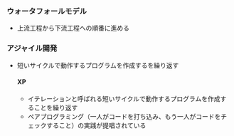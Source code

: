 ### ウォータフォールモデル
- 上流工程から下流工程への順番に進める
### アジャイル開発
- 短いサイクルで動作するプログラムを作成するを繰り返す
  ####  XP
    - イテレーションと呼ばれる短いサイクルで動作するプログラムを作成することを繰り返す
    - ペアプログラミング（一人がコードを打ち込み、もう一人がコードをチェックすること）の実践が提唱されている
